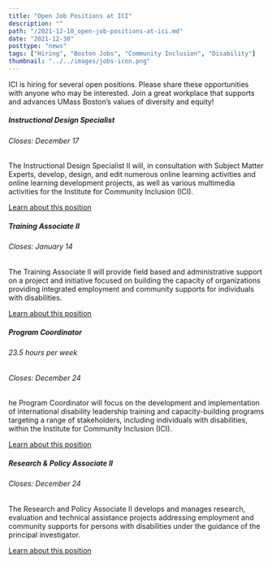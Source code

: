 ```yaml
---
title: "Open Job Positions at ICI"
description: ""
path: "/2021-12-10_open-job-positions-at-ici.md"
date: "2021-12-30"
posttype: "news"
tags: ["Hiring", "Boston Jobs", "Community Inclusion", "Disability"]
thumbnail: "../../images/jobs-icon.png"
---
```


ICI is hiring for several open positions. Please share these opportunities with anyone who may be interested. Join a great workplace that supports and advances UMass Boston’s values of diversity and equity!

 <div class="row">
    <div class="col-md-6">
      <div class="card card-ici" style="">
  <div class="card-body">
    <h5 class="card-title">Instructional Design Specialist</h5>
    <h6 class="card-subtitle mb-2 text-muted">Closes: December 17</h6>
    <p class="card-text">The Instructional Design Specialist II will, in consultation with Subject Matter Experts, develop, design, and edit numerous online learning activities and online learning development projects, as well as various multimedia activities for the Institute for Community Inclusion (ICI). </p>
    <a href="https://employmentopportunities.umb.edu/boston/en-us/job/511054/instructional-design-specialist" class="card-link">Learn about this position</a>
  </div>
</div>
    </div>
    <div class="col-md-6">
      <div class="card card-ici" style="">
  <div class="card-body">
    <h5 class="card-title">Training Associate II</h5>
    <h6 class="card-subtitle mb-2 text-muted">Closes: January 14</h6>
    <p class="card-text">The Training Associate II will provide field based and administrative support on a project and initiative focused on building the capacity of organizations providing integrated employment and community supports for individuals with disabilities. </p>
    <a href="https://employmentopportunities.umb.edu/boston/en-us/job/510804/training-associate-ii" class="card-link">Learn about this position</a>
  </div>
</div>
    </div>
    <div class="col-md-6">
      <div class="card card-ici" style="">
  <div class="card-body">
    <h5 class="card-title">Program Coordinator</h5>
    <h6 class="card-subtitle mb-2">23.5 hours per week</h6>
    <h6 class="card-subtitle mb-2 text-muted">Closes: December 24</h6>
    <p class="card-text">he Program Coordinator will focus on the development and implementation of international disability leadership training and capacity-building programs targeting a range of stakeholders, including individuals with disabilities, within the Institute for Community Inclusion (ICI).  </p>
    <a href="https://employmentopportunities.umb.edu/boston/en-us/job/511263/program-coordinator" class="card-link">Learn about this position</a>
  </div>
</div>
    </div>
     <div class="col-md-6">
      <div class="card card-ici" style="">
  <div class="card-body">
    <h5 class="card-title">Research & Policy Associate II</h5>
    <h6 class="card-subtitle mb-2 text-muted">Closes: December 24</h6>
    <p class="card-text">The Research and Policy Associate II  develops and manages research, evaluation and technical assistance projects addressing employment and community supports for persons with disabilities under the guidance of the principal investigator. </p>
    <a href="https://employmentopportunities.umb.edu/boston/en-us/job/511262/research-policy-associate-ii" class="card-link">Learn about this position</a>
  </div>
</div>
    </div>
  </div>
</div>
